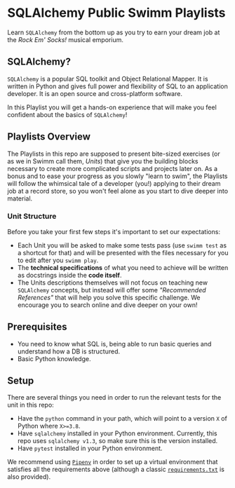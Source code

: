 # SQLAlchemy Public Swimm Playlists

Learn `SQLAlchemy` from the bottom up as you try to earn your dream job at the _Rock Em' Socks!_ musical emporium.

## SQLAlchemy?

`SQLAlchemy` is a popular SQL toolkit and Object Relational Mapper. It is written in Python and gives full power and flexibility of SQL to an application developer. It is an open source and cross-platform software.

In this Playlist you will get a hands-on experience that will make you feel confident about the basics of `SQLAlchemy`!

## Playlists Overview

The Playlists in this repo are supposed to present bite-sized exercises (or as we in Swimm call them, _Units_) that give you the building blocks necessary to create more complicated scripts and projects later on.
As a bonus and to ease your progress as you slowly "learn to swim", the Playlists will follow the whimsical tale of a developer (you!) applying to their dream job at a record store, so you won't feel alone as you start to dive deeper into material.

### Unit Structure

Before you take your first few steps it's important to set our expectations:

* Each Unit you will be asked to make some tests pass (use `swimm test` as a shortcut for that) and will be presented with the files necessary for you to edit after you `swimm play`.
* The **technical specifications** of what you need to achieve will be written as docstrings inside the **code itself**.
* The Units descriptions themselves will not focus on teaching new `SQLAlchemy` concepts, but instead will offer some _"Recommended References"_ that will help you solve this specific challenge. We encourage you to search online and dive deeper on your own!

## Prerequisites

* You need to know what SQL is, being able to run basic queries and understand how a DB is structured.
* Basic Python knowledge.

## Setup

There are several things you need in order to run the relevant tests for the unit in this repo:

* Have the `python` command in your path, which will point to a version `X` of Python where `X>=3.8`.
* Have `sqlalchemy` installed in your Python environment. Currently, this repo uses `sqlalchemy v1.3`, so make sure this is the version installed.
* Have `pytest` installed in your Python environment.

We recommend using [`Pipenv`](https://github.com/pypa/pipenv) in order to set up a virtual environment that satisfies all the requirements above (although a classic [`requirements.txt`](./requirements.txt) is also provided).
